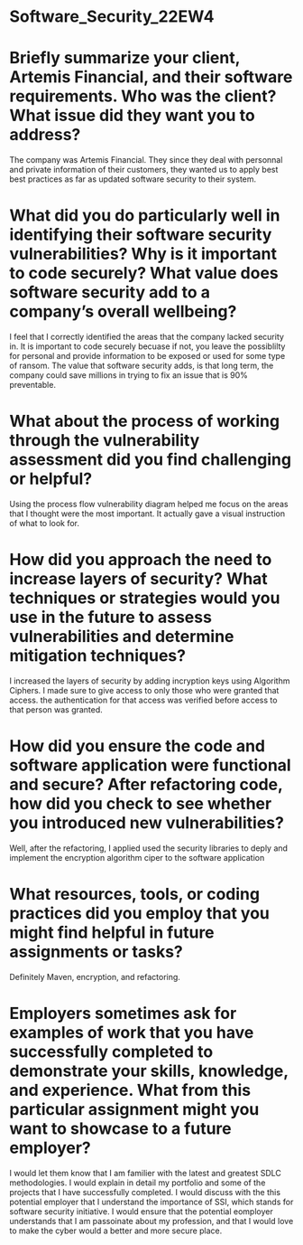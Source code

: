 # Software_Security_22EW4

# Briefly summarize your client, Artemis Financial, and their software requirements. Who was the client? What issue did they want you to address?
  The company was Artemis Financial.  They since they deal with personnal and private information of their customers, they wanted us to apply best best practices as far as updated software security to their system.  
# What did you do particularly well in identifying their software security vulnerabilities? Why is it important to code securely? What value does software security add to a company’s overall wellbeing?
  I feel that I correctly identified the areas that the company lacked security in.  It is important to code securely becuase if not, you leave the possiblilty for personal and provide information to be exposed or used for some type of ransom.  The value that software security adds, is that long term, the company could save millions in trying to fix an issue that is 90% preventable.
# What about the process of working through the vulnerability assessment did you find challenging or helpful?
  Using the process flow vulnerability diagram helped me focus on the areas that I thought were the most important.  It actually gave a visual instruction of what to look for.

# How did you approach the need to increase layers of security? What techniques or strategies would you use in the future to assess vulnerabilities and determine mitigation techniques?
  I increased the layers of security by adding incryption keys using Algorithm Ciphers.  I made sure to give access to only those who were granted that access.  the authentication for that access was verified before access to that person was granted.  

# How did you ensure the code and software application were functional and secure? After refactoring code, how did you check to see whether you introduced new vulnerabilities?
  Well, after the refactoring, I applied used the security libraries to deply and implement the encryption algorithm ciper to the software application
# What resources, tools, or coding practices did you employ that you might find helpful in future assignments or tasks?
Definitely Maven, encryption, and refactoring.


# Employers sometimes ask for examples of work that you have successfully completed to demonstrate your skills, knowledge, and experience. What from this particular assignment might you want to showcase to a future employer?
  I would let them know that I am familier with the latest and greatest SDLC methodologies.  I would explain in detail my portfolio and some of the projects that I have successfully completed.  I would discuss with the this potential employer that I understand the importance of SSI, which stands for software security initiative.  I would ensure that the potential eomployer understands that I am passoinate about my profession, and that I would love to make the cyber would a better and more secure place.  
